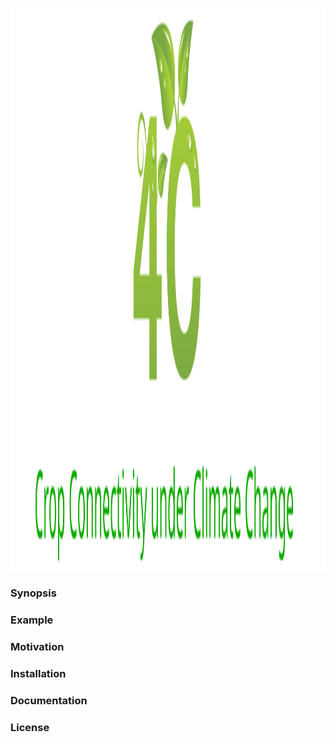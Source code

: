 <p align="center">
  <img width="900" height="900" src="https://github.com/pskelsey/4C/blob/gh-pages/4c_logo-01.svg">
</p>

### Synopsis


### Example


### Motivation


### Installation


### Documentation


### License
